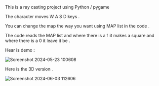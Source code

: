 This is a ray casting project using Python / pygame

The character moves W A S D keys .

You can change the map the way you want using MAP list in the code .

The code reads the MAP list and where there is a  1  it makes a square and where there is a  0  it leave it be .


Hear is demo :


![Screenshot 2024-05-23 100608](https://github.com/AlirezaSaadatmand/Ray-Casting/assets/157215281/ab302ae5-1742-4d6a-b2ea-589fc80f4036)



Here is the 3D version .

![Screenshot 2024-06-03 112606](https://github.com/AlirezaSaadatmand/Ray-Casting/assets/157215281/d7bc9dc2-eebb-47b1-9824-06340c5e6eba)